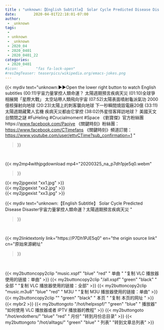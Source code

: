 ```yaml
---
title : "unknown:【English Subtitle】 Solar Cycle Predicted Disease Disaster宇宙力量掌控人類命運？太陽週期預言疾病天災 "
date:        2020-04-01T22:18:01-07:00
author:
 - _unknown
tags:
 - 
 - unknown
 - _unknown
 - 2020_04
 - 2020_0401
 - 2020_0401_22
categories:
 - 2020_0401
#icon:        "fas fa-lock-open"
#resImgTeaser: teaserpics/wikipedia.org/emacs-jokes.png
---
```







{{< mydiv text="unknown:▶▶Open the lower right button to watch English subtitles  (00:11)宇宙力量掌控人類命運？  太陽週期預言疾病天災  (01:10)全球爭相展開「星際大戰」 太空站帶人類飛向宇宙  (07:52)太陽表面噴射龜派氣功 2000億核彈射向地球  (20:23)太陽上的刺客襲向地球 下一秒瞬間燒毀電廠20億  (33:11)太陽週期藏驚人玄機 疾病天災都由它掌控  (38:02)外星怪客拜訪地球？ 美國天文台關閉之謎  #FuHeling #Crucialmoment #Space 《劉寶傑》官方粉絲團https://www.facebook.com/Paojye 《關鍵時刻》粉絲團：https://www.facebook.com/CTimefans 《關鍵時刻》頻道訂閱：https://www.youtube.com/user/ettvCTime?sub_confirmation=1 "
>}}
<br>


{{< my2mp4withjpgdownload mp4="20200325_na_p7dh1pje5q0.webm"
>}}

{{< my2jpgexist "xx1.jpg" >}}<br>
{{< my2jpgexist "xx2.jpg" >}}<br>
{{< my2jpgexist "xx3.jpg" >}}<br>



{{< mydiv text="unknown:【English Subtitle】 Solar Cycle Predicted Disease Disaster宇宙力量掌控人類命運？太陽週期預言疾病天災 "
>}}
<br>

{{< my2linktextonly link="https://P7Dh1PJE5q0"
en="the origin source link" cn="原始來源網址"
>}}


<br>


{{< my2buttoncopy2clip "music.xspf"        "blue"   "red"    " 单曲 "  "复制 VLC 播放器使用的链接：单曲" >}} {{< my2buttoncopy2clip "/all.xspf"         "green"  "black"  " 全部 "  "复制 VLC 播放器使用的链接：全部" >}} {{< my2buttoncopy2clip "music.m3u8"        "blue"   "red"    " M3U  "    "复制 M3U 播放器使用的链接：单曲" >}} {{< my2buttoncopy2clip ""                  "green"  "black"  " 本页 "    "复制 本页的网址 " >}} {{< mybr2 >}} {{< my2buttongoto      "/hot/helpxspf/"    "green"  "blue"   " 播放器" "如何使用 VLC 播放器或者 IPTV 播放器的教程" >}} {{< my2buttongoto      "/hot/endothers/"   "blue"   "red"    " 月份"   "转到月份总目录" >}} {{< my2buttongoto      "/hot/alltags/"     "green"  "blue"   " 列表"   "转到文章总列表" >}} 

